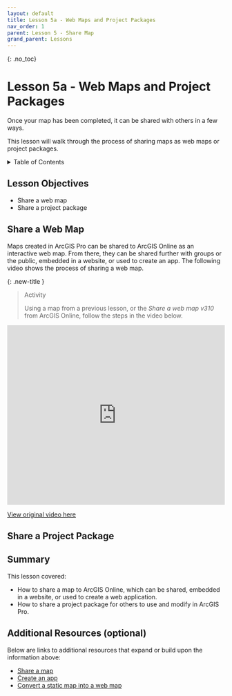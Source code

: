 ```yaml
---
layout: default
title: Lesson 5a - Web Maps and Project Packages
nav_order: 1
parent: Lesson 5 - Share Map
grand_parent: Lessons
---
```


{: .no_toc}  
# Lesson 5a - Web Maps and Project Packages
Once your map has been completed, it can be shared with others in a few ways.

This lesson will walk through the process of sharing maps as web maps or project packages.

<details markdown="block" class="toc">
  <summary>
    Table of Contents
  </summary>
  {: .text-delta }
- TOC
{:toc}
</details>

## Lesson Objectives
- Share a web map
- Share a project package

## Share a Web Map
Maps created in ArcGIS Pro can be shared to ArcGIS Online as an interactive web map. From there, they can be shared further with groups or the public, embedded in a website, or used to create an app. The following video shows the process of sharing a web map.

{: .new-title }
> Activity
> 
> Using a map from a previous lesson, or the *Share a web map v310* from ArcGIS Online, follow the steps in the video below.

<iframe width="100%" height="416" allowfullscreen frameborder=0 src="https://youtu.be/RUHOf6P6Bl0" title="Share a web map in ArcGIS Pro"></iframe>

[View original video here](https://youtu.be/RUHOf6P6Bl0)

## Share a Project Package



## Summary
This lesson covered:

- How to share a map to ArcGIS Online, which can be shared, embedded in a website, or used to create a web application.
- How to share a project package for others to use and modify in ArcGIS Pro. 

## Additional Resources (optional)
Below are links to additional resources that expand or build upon the information above:

- [Share a map](https://learn.arcgis.com/en/projects/share-a-map/)
- [Create an app](https://learn.arcgis.com/en/projects/create-an-app/)
- [Convert a static map into a web map](https://learn.arcgis.com/en/projects/convert-a-static-map-into-a-web-app/)
